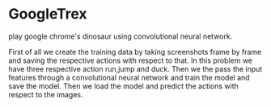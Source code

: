 # GoogleTrex
play google chrome's dinosaur using convolutional neural network.


First of all we create the training data by taking screenshots frame by frame and saving the respective actions with respect to that.
In this problem we have three respective action run,jump and duck. 
Then we the pass the input features through a convolutional neural network and train the model and save the model. 
Then we load the model and predict the actions with respect to the images.
